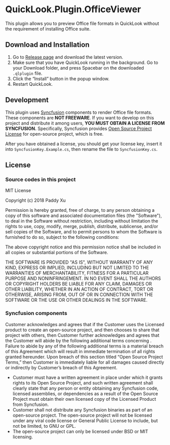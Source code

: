 

# QuickLook.Plugin.OfficeViewer


This plugin allows you to preview Office file formats in QuickLook without the requirement of installing Office suite.

## Download and Installation

1. Go to [Release page](https://github.com/QL-Win/QuickLook.Plugin.OfficeViewer/releases) and download the latest version.
2. Make sure that you have QuickLook running in the background. Go to your Download folder, and press <key>Spacebar</key> on the downloaded `.qlplugin` file.
3. Click the “Install” button in the popup window.
4. Restart QuickLook.

## Development

This plugin uses [Syncfusion](https://www.syncfusion.com/products/wpf) components to render Office file formats. These components are **NOT FREEWARE**. If you want to develop on this project and distribute it among users, **YOU MUST OBTAIN A LICENSE FROM SYNCFUSION.** Specifically, Syncfusion provides [Open Source Project License](https://www.syncfusion.com/sales/speciallicensingprograms)  for open-source project, which is free.

After you have obtained a license, you should get your license key, insert it into `SyncfusionKey.Example.cs`, then rename the file to `SyncfusionKey.cs`.

## License

### Source codes in this project

MIT License

Copyright (c) 2018 Paddy Xu

Permission is hereby granted, free of charge, to any person obtaining a copy of this software and associated documentation files (the "Software"), to deal in the Software without restriction, including without limitation the rights to use, copy, modify, merge, publish, distribute, sublicense, and/or sell copies of the Software, and to permit persons to whom the Software is furnished to do so, subject to the following conditions:

The above copyright notice and this permission notice shall be included in all copies or substantial portions of the Software.

THE SOFTWARE IS PROVIDED "AS IS", WITHOUT WARRANTY OF ANY KIND, EXPRESS OR IMPLIED, INCLUDING BUT NOT LIMITED TO THE WARRANTIES OF MERCHANTABILITY, FITNESS FOR A PARTICULAR PURPOSE AND NONINFRINGEMENT. IN NO EVENT SHALL THE AUTHORS OR COPYRIGHT HOLDERS BE LIABLE FOR ANY CLAIM, DAMAGES OR OTHER LIABILITY, WHETHER IN AN ACTION OF CONTRACT, TORT OR OTHERWISE, ARISING FROM, OUT OF OR IN CONNECTION WITH THE SOFTWARE OR THE USE OR OTHER DEALINGS IN THE SOFTWARE.

### Syncfusion components

Customer acknowledges and agrees that if the Customer uses the Licensed product to create an open-source project, and then chooses to share that project with others, then Customer further acknowledges and agrees that the Customer will abide by the following additional terms concerning . Failure to abide by any of the following additional terms is a material breach of this Agreement which will result in immediate termination of all rights granted hereunder. Upon breach of this section titled “Open Source Project Terms,” then Customer is immediately liable for all damages caused directly or indirectly by Customer’s breach of this Agreement.

 - Customer must have a written agreement in place under which it grants rights to its Open Source Project, and such written agreement shall clearly state that any person or entity obtaining any Syncfusion code, licensed assemblies, or dependencies as a result of the Open Source Project must obtain their own licensed copy of the Licensed Product from Syncfusion.
 - Customer shall not distribute any Syncfusion binaries as part of an open-source project. The open-source project will not be licensed under any viral code license or General Public License to include, but not be limited, to GNU or GPL.
 - The open-source project can only be licensed under BSD or MIT licensing.
